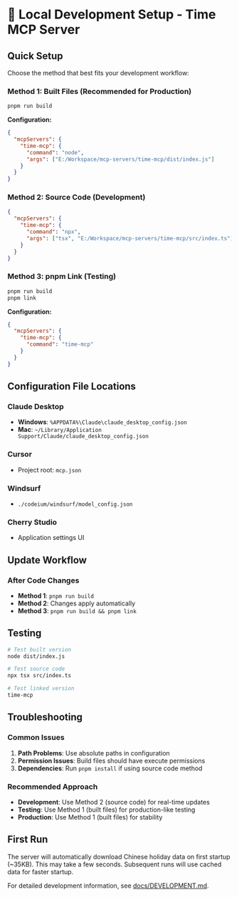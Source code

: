 # 🚀 Local Development Setup - Time MCP Server

## Quick Setup

Choose the method that best fits your development workflow:

### Method 1: Built Files (Recommended for Production)

```bash
pnpm run build
```

**Configuration:**

```json
{
  "mcpServers": {
    "time-mcp": {
      "command": "node",
      "args": ["E:/Workspace/mcp-servers/time-mcp/dist/index.js"]
    }
  }
}
```

### Method 2: Source Code (Development)

```json
{
  "mcpServers": {
    "time-mcp": {
      "command": "npx",
      "args": ["tsx", "E:/Workspace/mcp-servers/time-mcp/src/index.ts"]
    }
  }
}
```

### Method 3: pnpm Link (Testing)

```bash
pnpm run build
pnpm link
```

**Configuration:**

```json
{
  "mcpServers": {
    "time-mcp": {
      "command": "time-mcp"
    }
  }
}
```

## Configuration File Locations

### Claude Desktop

- **Windows**: `%APPDATA%\Claude\claude_desktop_config.json`
- **Mac**: `~/Library/Application Support/Claude/claude_desktop_config.json`

### Cursor

- Project root: `mcp.json`

### Windsurf

- `./codeium/windsurf/model_config.json`

### Cherry Studio

- Application settings UI

## Update Workflow

### After Code Changes

- **Method 1**: `pnpm run build`
- **Method 2**: Changes apply automatically
- **Method 3**: `pnpm run build && pnpm link`

## Testing

```bash
# Test built version
node dist/index.js

# Test source code
npx tsx src/index.ts

# Test linked version
time-mcp
```

## Troubleshooting

### Common Issues

1. **Path Problems**: Use absolute paths in configuration
2. **Permission Issues**: Build files should have execute permissions
3. **Dependencies**: Run `pnpm install` if using source code method

### Recommended Approach

- **Development**: Use Method 2 (source code) for real-time updates
- **Testing**: Use Method 1 (built files) for production-like testing
- **Production**: Use Method 1 (built files) for stability

## First Run

The server will automatically download Chinese holiday data on first startup (~35KB). This may take a few seconds. Subsequent runs will use cached data for faster startup.

For detailed development information, see [docs/DEVELOPMENT.md](docs/DEVELOPMENT.md).
